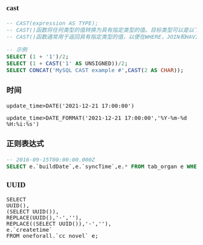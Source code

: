 <span  style="font-family: Simsun,serif; font-size: 17px; ">

### cast

~~~sql
-- CAST(expression AS TYPE);
-- CAST()函数将任何类型的值转换为具有指定类型的值。目标类型可以是以下类型之一：BINARY，CHAR，DATE，DATETIME，TIME，DECIMAL，SIGNED，UNSIGNED。
-- CAST()函数通常用于返回具有指定类型的值，以便在WHERE，JOIN和HAVING子句中进行比较。

-- 示例
SELECT (1 + '1')/2;
SELECT (1 + CAST('1' AS UNSIGNED))/2;
SELECT CONCAT('MySQL CAST example #',CAST(2 AS CHAR));
~~~

### 时间 

~~~
update_time>DATE('2021-12-21 17:00:00')

update_time>DATE_FORMAT('2021-12-21 17:00:00','%Y-%m-%d %H:%i:%s')
~~~

### 正则表达式

~~~sql
-- 2016-09-15T00:00:00.000Z
SELECT e.`buildDate`,e.`syncTime`,e.* FROM tab_organ e WHERE  e.`buildDate` REGEXP '[0-9]{4}\-[0-9]{2}\-[0-9]{2}T[0-9]{2}\:[0-9]{2}\:[0-9]{2}\.[0-9]{3}Z';
~~~

### UUID

~~~mysql
SELECT 
UUID(),
(SELECT UUID()),
REPLACE(UUID(),'-',''),
REPLACE((SELECT UUID()),'-',''),
e.`createtime` 
FROM oneforall.`cc_novel` e;
~~~

</span>